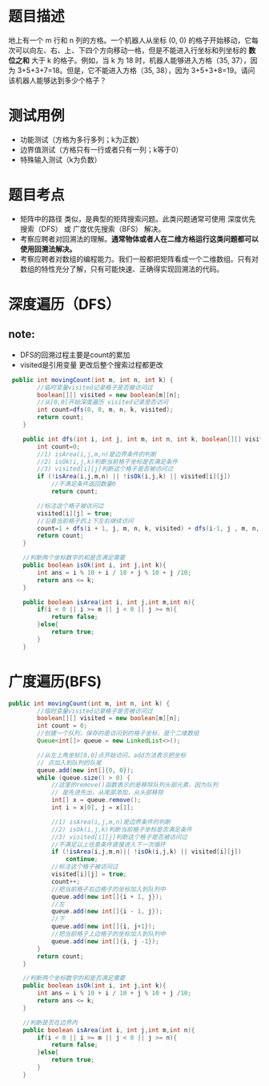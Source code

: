 # 题目描述
地上有一个 m 行和 n 列的方格。一个机器人从坐标 (0, 0) 的格子开始移动，它每次可以向左、右、上、下四个方向移动一格，但是不能进入行坐标和列坐标的 **数位之和** 大于 k 的格子。例如，当 k 为 18 时，机器人能够进入方格（35, 37），因为 3+5+3+7=18。但是，它不能进入方格（35, 38），因为 3+5+3+8=19。请问该机器人能够达到多少个格子？

# 测试用例
* 功能测试（方格为多行多列；k为正数）
* 边界值测试（方格只有一行或者只有一列；k等于0）
* 特殊输入测试（k为负数）

# 题目考点
* 矩阵中的路径 类似，是典型的矩阵搜索问题。此类问题通常可使用 深度优先搜索（DFS） 或 广度优先搜索（BFS） 解决。
* 考察应聘者对回溯法的理解。**通常物体或者人在二维方格运行这类问题都可以使用回溯法解决。**
* 考察应聘者对数组的编程能力。我们一般都把矩阵看成一个二维数组。只有对数组的特性充分了解，只有可能快速、正确得实现回溯法的代码。


# 深度遍历（DFS）
## note:
* DFS的回溯过程主要是count的累加
* visited是引用变量 更改后整个搜索过程都更改
```Java
 public int movingCount(int m, int n, int k) {
        //临时变量visited记录格子是否被访问过
        boolean[][] visited = new boolean[m][n];
        //从[0,0]开始深度遍历 visited记录是否访问
        int count=dfs(0, 0, m, n, k, visited);
        return count;
    }

    public int dfs(int i, int j, int m, int n, int k, boolean[][] visited) {
        int count=0;
        //1) isArea(i,j,m,n)是边界条件的判断
        //2) isOk(i,j,k)判断当前格子坐标是否满足条件
        //3) visited[i][j]判断这个格子是否被访问过
        if (!isArea(i,j,m,n) || !isOk(i,j,k) || visited[i][j])
            //不满足条件返回数量0
            return count;

        //标注这个格子被访问过
        visited[i][j] = true;
        //沿着当前格子的上下左右继续访问
        count=1 + dfs(i + 1, j, m, n, k, visited) + dfs(i-1, j , m, n, k, visited)+dfs(i, j+1 , m, n, k, visited)+dfs(i, j-1 , m, n, k, visited);
        return count;
    }

    //判断两个坐标数字的和是否满足需要
    public boolean isOk(int i, int j,int k){
        int ans = i % 10 + i / 10 + j % 10 + j /10;
        return ans <= k;
    }

    public boolean isArea(int i, int j,int m,int n){
        if(i < 0 || i >= m || j < 0 || j >= n){
            return false;
        }else{
            return true;
        }
    }
```
# 广度遍历(BFS)
```Java
public int movingCount(int m, int n, int k) {
        //临时变量visited记录格子是否被访问过
        boolean[][] visited = new boolean[m][n];
        int count = 0;
        //创建一个队列，保存的是访问到的格子坐标，是个二维数组
        Queue<int[]> queue = new LinkedList<>();

        //从左上角坐标[0,0]点开始访问，add方法表示把坐标
        // 点加入到队列的队尾
        queue.add(new int[]{0, 0});
        while (queue.size() > 0) {
            //这里的remove()函数表示的是移除队列头部元素，因为队列
            // 是先进先出，从尾部添加，从头部移除
            int[] x = queue.remove();
            int i = x[0], j = x[1];

            //1) isArea(i,j,m,n)是边界条件的判断
            //2) isOk(i,j,k)判断当前格子坐标是否满足条件
            //3) visited[i][j]判断这个格子是否被访问过
            //不满足以上任意条件直接进入下一次循环
            if (!isArea(i,j,m,n)|| !isOk(i,j,k) || visited[i][j])
                continue;
            //标注这个格子被访问过
            visited[i][j] = true;
            count++;
            //把当前格子右边格子的坐标加入到队列中
            queue.add(new int[]{i + 1, j});
            //左
            queue.add(new int[]{i - 1, j});
            //下
            queue.add(new int[]{i, j+1});
            //把当前格子上边格子的坐标加入到队列中
            queue.add(new int[]{i, j -1});
        }
        return count;
    }

    //判断两个坐标数字的和是否满足需要
    public boolean isOk(int i, int j,int k){
        int ans = i % 10 + i / 10 + j % 10 + j /10;
        return ans <= k;
    }

    //判断是否在边界内
    public boolean isArea(int i, int j,int m,int n){
        if(i < 0 || i >= m || j < 0 || j >= n){
            return false;
        }else{
            return true;
        }
    }
```